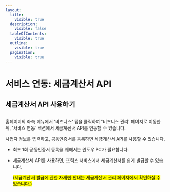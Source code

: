 ```yaml
---
layout:
  title:
    visible: true
  description:
    visible: false
  tableOfContents:
    visible: true
  outline:
    visible: true
  pagination:
    visible: true
---
```


# 서비스 연동: 세금계산서 API

## 세금계산서 API 사용하기&#x20;

<figure><img src="../.gitbook/assets/image (89).png" alt=""><figcaption></figcaption></figure>

홈페이지의 좌측 메뉴에서 '비즈니스' 탭을 클릭하여 '비즈니스 관리' 페이지로 이동한 뒤, '서비스 연동' 섹션에서 세금계산서 API를 연동할 수 있습니다.&#x20;

사업자 정보를 입력하고, 공동인증서를 등록하면 세금계산서 API를 사용할 수 있습니다.&#x20;

* 최초 1회 공동인증서 등록을 위해서는 윈도우 PC가 필요합니다.&#x20;
*   세금계산서 API를 사용하면, 프릭스 서비스에서 세금계산서를 쉽게 발급할 수 있습니다.&#x20;

    <mark style="background-color:yellow;">(세금계산서 발급에 관한 자세한 안내는 세금계산서 관리 페이지에서 확인하실 수 있습니다.)</mark>
